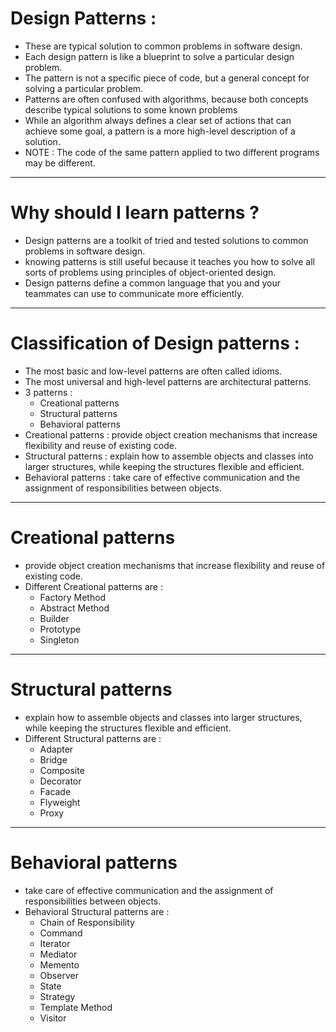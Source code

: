 # Design Patterns :

- These are typical solution to common problems in software design.
- Each design pattern is like a blueprint to solve a particular design problem.
- The pattern is not a specific piece of code, but a general concept for solving a particular problem.
- Patterns are often confused with algorithms, because both concepts describe typical solutions to some known problems
- While an algorithm always defines a clear set of actions that can achieve some goal, a pattern is a more high-level description of a solution.
- NOTE : The code of the same pattern applied to two different programs may be different.

---

# Why should I learn patterns ?

- Design patterns are a toolkit of tried and tested solutions to common problems in software design.
- knowing patterns is still useful because it teaches you how to solve all sorts of problems using principles of object-oriented design.
- Design patterns define a common language that you and your teammates can use to communicate more efficiently.

---

# Classification of Design patterns :

- The most basic and low-level patterns are often called idioms.
- The most universal and high-level patterns are architectural patterns.
- 3 patterns :
  - Creational patterns
  - Structural patterns
  - Behavioral patterns
- Creational patterns : provide object creation mechanisms that increase flexibility and reuse of existing code.
- Structural patterns : explain how to assemble objects and classes into larger structures, while keeping the structures flexible and efficient.
- Behavioral patterns : take care of effective communication and the assignment of responsibilities between objects.

---

# Creational patterns

- provide object creation mechanisms that increase flexibility and reuse of existing code.
- Different Creational patterns are :
  - Factory Method
  - Abstract Method
  - Builder
  - Prototype
  - Singleton

---

# Structural patterns

- explain how to assemble objects and classes into larger structures, while keeping the structures flexible and efficient.
- Different Structural patterns are :
  - Adapter
  - Bridge
  - Composite
  - Decorator
  - Facade
  - Flyweight
  - Proxy

---

# Behavioral patterns

- take care of effective communication and the assignment of responsibilities between objects.
- Behavioral Structural patterns are :
  - Chain of Responsibility
  - Command
  - Iterator
  - Mediator
  - Memento
  - Observer
  - State
  - Strategy
  - Template Method
  - Visitor
